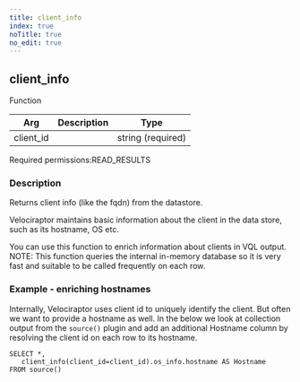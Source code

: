 ```yaml
---
title: client_info
index: true
noTitle: true
no_edit: true
---
```




<div class="vql_item"></div>


## client_info
<span class='vql_type label label-warning pull-right page-header'>Function</span>



<div class="vqlargs"></div>

Arg | Description | Type
----|-------------|-----
client_id||string (required)

<span class="permission_list vql_type">Required permissions:</span><span class="permission_list linkcolour label label-important">READ_RESULTS</span>

### Description

Returns client info (like the fqdn) from the datastore.

Velociraptor maintains basic information about the client in the
data store, such as its hostname, OS etc.

You can use this function to enrich information about clients in
VQL output. NOTE: This function queries the internal in-memory
database so it is very fast and suitable to be called frequently
on each row.

### Example - enriching hostnames

Internally, Velociraptor uses client id to uniquely identify the
client. But often we want to provide a hostname as well. In the
below we look at collection output from the `source()` plugin and
add an additional Hostname column by resolving the client id on
each row to its hostname.

```vql
SELECT *,
   client_info(client_id=client_id).os_info.hostname AS Hostname
FROM source()
```


